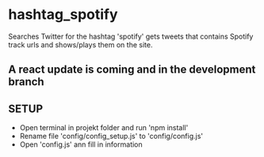 # hashtag_spotify

Searches Twitter for the hashtag 'spotify' gets tweets that contains Spotify track urls and shows/plays them on the site.

## A react update is coming and in the development branch

## SETUP
- Open terminal in projekt folder and run 'npm install'
- Rename file 'config/config_setup.js' to 'config/config.js'
- Open 'config.js' ann fill in information

